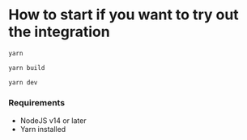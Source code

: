 
# How to start if you want to try out the integration

```bash
yarn
```

```bash
yarn build
```

```bash
yarn dev
```

### Requirements

- NodeJS v14 or later
- Yarn installed

